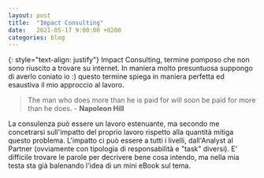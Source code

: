 ```yaml
---
layout: post
title:  "Impact Consulting"
date:   2021-05-17 9:00:00 +0200
categories: blog
---
```

{: style="text-align: justify"}
Impact Consulting, termine pomposo che non sono riuscito a trovare su internet. In maniera molto presuntuosa suppongo di averlo coniato io :) questo termine spiega in maniera perfetta ed esaustiva il mio approccio al lavoro.

> The man who does more than he is paid for will soon be paid for more than he does. - **Napoleon Hill**

La consulenza può essere un lavoro estenuante, ma secondo me concetrarsi sull'impatto del proprio lavoro rispetto alla quantità mitiga questo problema. L'impatto ci può essere a tutti i livelli, dall'Analyst al Partner (ovviamente con tipologia di responsabilità e "task" diversi). E' difficile trovare le parole per decrivere bene cosa intendo, ma nella mia testa sta già balenando l'idea di un mini eBook sul tema.